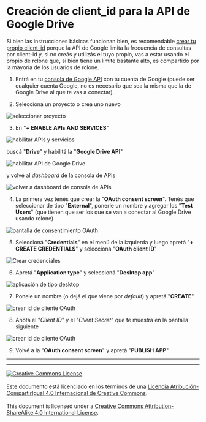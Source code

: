 # Creación de client_id para la API de Google Drive


Si bien las instrucciones básicas funcionan bien, es recomendable [crear tu 
propio client_id](https://rclone.org/drive/#making-your-own-client-id) porque la 
API de Google limita la frecuencia de consultas por client-id y, si no creás y 
utilizás el tuyo propio, vas a estar usando el propio de rclone que, si bien 
tiene un límite bastante alto, es compartido por la mayoría de los usuarios de 
rclone.

1. Entrá en tu [consola de Google API](https://console.developers.google.com/) 
con tu cuenta de Google (puede ser cualquier cuenta Google, no es necesario que 
sea la misma que la de Google Drive al que te vas a conectar).

2. Seleccioná un proyecto o creá uno nuevo

![seleccionar proyecto](google-client-id-00.png)

3. En "**+ ENABLE APIs AND SERVICES**" 

![habilitar APIs y servicios](google-client-id-01.png)

buscá "**Drive**" y habilitá la "**Google Drive API**"

![habilitar API de Google Drive](google-client-id-02.png)

y volvé al _dashboard_ de la consola de APIs

![volver a dashboard de consola de APIs](google-client-id-03.png)

4. La primera vez tenés que crear la "**OAuth consent screen**". Tenés que 
seleccionar de tipo "**External**", ponerle un nombre y agregar los "**Test 
Users**" (que tienen que ser los que se van a conectar al Google Drive usando 
rclone)

![pantalla de consentimiento OAuth](google-client-id-04.png)

5. Seleccioná "**Credentials**" en el menú de la izquierda y luego apretá "**+ 
CREATE CREDENTIALS**" y seleccioná "**OAuth client ID**"

![Crear credenciales](google-client-id-05.png)

6. Apretá "**Application type**" y seleccioná "**Desktop app**"

![aplicación de tipo desktop](google-client-id-06.png)

7. Ponele un nombre (o dejá el que viene por _default_) y apretá "**CREATE**"

![crear id de cliente OAuth](google-client-id-07.png)

8. Anotá el "_Client ID_" y el "_Client Secret_" que te muestra en la pantalla 
siguiente

![crear id de cliente OAuth](google-client-id-08.png)

9. Volvé a la "**OAuth consent screen**" y apretá "**PUBLISH APP**"

___
<!-- LICENSE -->
___
<a rel="licencia" href="https://creativecommons.org/licenses/by-sa/4.0/deed.es">
<img alt="Creative Commons License" style="border-width:0"
src="https://i.creativecommons.org/l/by-sa/4.0/88x31.png" /></a>
<br /><br />
Este documento está licenciado en los términos de una <a rel="licencia"
href="https://creativecommons.org/licenses/by-sa/4.0/deed.es">
Licencia Atribución-CompartirIgual 4.0 Internacional de Creative Commons</a>.
<br /><br />
This document is licensed under a <a rel="license" 
href="https://creativecommons.org/licenses/by-sa/4.0/deed.en">
Creative Commons Attribution-ShareAlike 4.0 International License</a>.
<!-- END --> 
